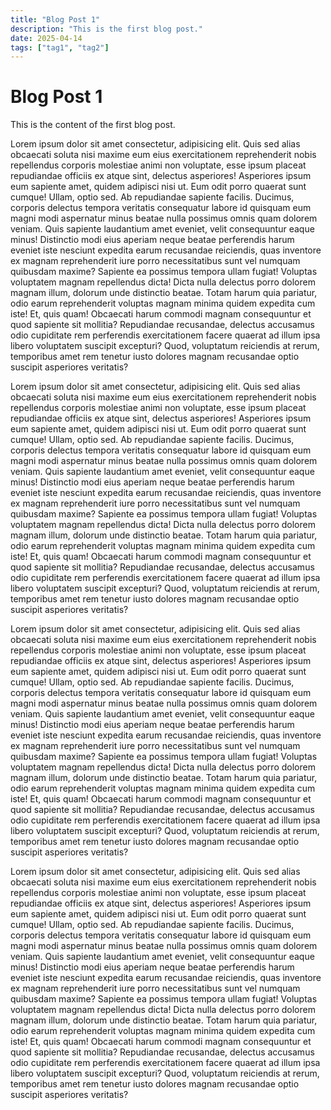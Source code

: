 ```yaml
---
title: "Blog Post 1"
description: "This is the first blog post."
date: 2025-04-14
tags: ["tag1", "tag2"]
---
```


# Blog Post 1

This is the content of the first blog post.

Lorem ipsum dolor sit amet consectetur, adipisicing elit. Quis sed alias obcaecati soluta nisi maxime eum eius exercitationem reprehenderit nobis repellendus corporis molestiae animi non voluptate, esse ipsum placeat repudiandae officiis ex atque sint, delectus asperiores! Asperiores ipsum eum sapiente amet, quidem adipisci nisi ut. Eum odit porro quaerat sunt cumque! Ullam, optio sed. Ab repudiandae sapiente facilis. Ducimus, corporis delectus tempora veritatis consequatur labore id quisquam eum magni modi aspernatur minus beatae nulla possimus omnis quam dolorem veniam. Quis sapiente laudantium amet eveniet, velit consequuntur eaque minus! Distinctio modi eius aperiam neque beatae perferendis harum eveniet iste nesciunt expedita earum recusandae reiciendis, quas inventore ex magnam reprehenderit iure porro necessitatibus sunt vel numquam quibusdam maxime? Sapiente ea possimus tempora ullam fugiat! Voluptas voluptatem magnam repellendus dicta! Dicta nulla delectus porro dolorem magnam illum, dolorum unde distinctio beatae. Totam harum quia pariatur, odio earum reprehenderit voluptas magnam minima quidem expedita cum iste! Et, quis quam! Obcaecati harum commodi magnam consequuntur et quod sapiente sit mollitia? Repudiandae recusandae, delectus accusamus odio cupiditate rem perferendis exercitationem facere quaerat ad illum ipsa libero voluptatem suscipit excepturi? Quod, voluptatum reiciendis at rerum, temporibus amet rem tenetur iusto dolores magnam recusandae optio suscipit asperiores veritatis?

Lorem ipsum dolor sit amet consectetur, adipisicing elit. Quis sed alias obcaecati soluta nisi maxime eum eius exercitationem reprehenderit nobis repellendus corporis molestiae animi non voluptate, esse ipsum placeat repudiandae officiis ex atque sint, delectus asperiores! Asperiores ipsum eum sapiente amet, quidem adipisci nisi ut. Eum odit porro quaerat sunt cumque! Ullam, optio sed. Ab repudiandae sapiente facilis. Ducimus, corporis delectus tempora veritatis consequatur labore id quisquam eum magni modi aspernatur minus beatae nulla possimus omnis quam dolorem veniam. Quis sapiente laudantium amet eveniet, velit consequuntur eaque minus! Distinctio modi eius aperiam neque beatae perferendis harum eveniet iste nesciunt expedita earum recusandae reiciendis, quas inventore ex magnam reprehenderit iure porro necessitatibus sunt vel numquam quibusdam maxime? Sapiente ea possimus tempora ullam fugiat! Voluptas voluptatem magnam repellendus dicta! Dicta nulla delectus porro dolorem magnam illum, dolorum unde distinctio beatae. Totam harum quia pariatur, odio earum reprehenderit voluptas magnam minima quidem expedita cum iste! Et, quis quam! Obcaecati harum commodi magnam consequuntur et quod sapiente sit mollitia? Repudiandae recusandae, delectus accusamus odio cupiditate rem perferendis exercitationem facere quaerat ad illum ipsa libero voluptatem suscipit excepturi? Quod, voluptatum reiciendis at rerum, temporibus amet rem tenetur iusto dolores magnam recusandae optio suscipit asperiores veritatis?

Lorem ipsum dolor sit amet consectetur, adipisicing elit. Quis sed alias obcaecati soluta nisi maxime eum eius exercitationem reprehenderit nobis repellendus corporis molestiae animi non voluptate, esse ipsum placeat repudiandae officiis ex atque sint, delectus asperiores! Asperiores ipsum eum sapiente amet, quidem adipisci nisi ut. Eum odit porro quaerat sunt cumque! Ullam, optio sed. Ab repudiandae sapiente facilis. Ducimus, corporis delectus tempora veritatis consequatur labore id quisquam eum magni modi aspernatur minus beatae nulla possimus omnis quam dolorem veniam. Quis sapiente laudantium amet eveniet, velit consequuntur eaque minus! Distinctio modi eius aperiam neque beatae perferendis harum eveniet iste nesciunt expedita earum recusandae reiciendis, quas inventore ex magnam reprehenderit iure porro necessitatibus sunt vel numquam quibusdam maxime? Sapiente ea possimus tempora ullam fugiat! Voluptas voluptatem magnam repellendus dicta! Dicta nulla delectus porro dolorem magnam illum, dolorum unde distinctio beatae. Totam harum quia pariatur, odio earum reprehenderit voluptas magnam minima quidem expedita cum iste! Et, quis quam! Obcaecati harum commodi magnam consequuntur et quod sapiente sit mollitia? Repudiandae recusandae, delectus accusamus odio cupiditate rem perferendis exercitationem facere quaerat ad illum ipsa libero voluptatem suscipit excepturi? Quod, voluptatum reiciendis at rerum, temporibus amet rem tenetur iusto dolores magnam recusandae optio suscipit asperiores veritatis?

Lorem ipsum dolor sit amet consectetur, adipisicing elit. Quis sed alias obcaecati soluta nisi maxime eum eius exercitationem reprehenderit nobis repellendus corporis molestiae animi non voluptate, esse ipsum placeat repudiandae officiis ex atque sint, delectus asperiores! Asperiores ipsum eum sapiente amet, quidem adipisci nisi ut. Eum odit porro quaerat sunt cumque! Ullam, optio sed. Ab repudiandae sapiente facilis. Ducimus, corporis delectus tempora veritatis consequatur labore id quisquam eum magni modi aspernatur minus beatae nulla possimus omnis quam dolorem veniam. Quis sapiente laudantium amet eveniet, velit consequuntur eaque minus! Distinctio modi eius aperiam neque beatae perferendis harum eveniet iste nesciunt expedita earum recusandae reiciendis, quas inventore ex magnam reprehenderit iure porro necessitatibus sunt vel numquam quibusdam maxime? Sapiente ea possimus tempora ullam fugiat! Voluptas voluptatem magnam repellendus dicta! Dicta nulla delectus porro dolorem magnam illum, dolorum unde distinctio beatae. Totam harum quia pariatur, odio earum reprehenderit voluptas magnam minima quidem expedita cum iste! Et, quis quam! Obcaecati harum commodi magnam consequuntur et quod sapiente sit mollitia? Repudiandae recusandae, delectus accusamus odio cupiditate rem perferendis exercitationem facere quaerat ad illum ipsa libero voluptatem suscipit excepturi? Quod, voluptatum reiciendis at rerum, temporibus amet rem tenetur iusto dolores magnam recusandae optio suscipit asperiores veritatis?
